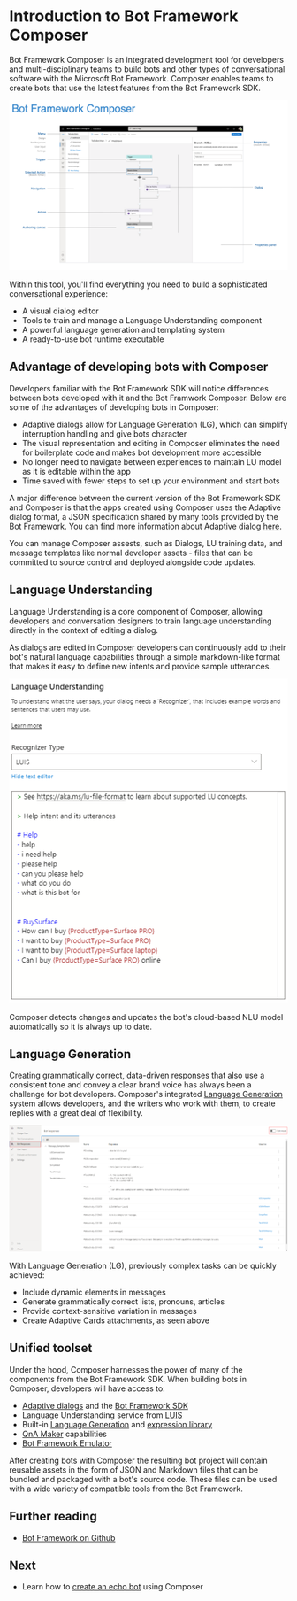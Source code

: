 # Introduction to Bot Framework Composer
Bot Framework Composer is an integrated development tool for developers and multi-disciplinary teams to build bots and other types of conversational software with the Microsoft Bot Framework. Composer enables teams to create bots that use the latest features from the Bot Framework SDK.

![BF Composer](./media/introduction/composer-overview.png)

 Within this tool, you'll find everything you need to build a sophisticated conversational experience:
* A visual dialog editor 
* Tools to train and manage a Language Understanding component
* A powerful language generation and templating system
* A ready-to-use bot runtime executable 

## Advantage of developing bots with Composer
Developers familiar with the Bot Framework SDK will notice differences between bots developed with it and the Bot Framwork Composer. Below are some of the advantages of developing bots in Composer:
- Adaptive dialogs allow for Language Generation (LG), which can simplify interruption handling and give bots character
- The visual representation and editing in Composer eliminates the need for boilerplate code and makes bot development more accessible
- No longer need to navigate between experiences to maintain LU model as it is editable within the app
- Time saved with fewer steps to set up your environment and start bots

A major difference between the current version of the Bot Framework SDK and Composer is that the apps created using Composer uses the Adaptive dialog format, a JSON specification shared by many tools provided by the Bot Framework. You can find more information about Adaptive dialog [here](https://github.com/microsoft/BotBuilder-Samples/tree/master/experimental/adaptive-dialog).

You can manage Composer assests, such as Dialogs, LU training data, and message templates like normal developer assets - files that can be committed to source control and deployed alongside code updates.

## Language Understanding

Language Understanding is a core component of Composer, allowing developers and conversation designers to train language understanding directly in the context of editing a dialog.  

As dialogs are edited in Composer developers can continuously add to their bot's natural language capabilities through a simple markdown-like format that makes it easy to define new intents and provide sample utterances.

![BF Composer NLU](./media/introduction/intro-nlu.png)

 Composer detects changes and updates the bot's cloud-based NLU model automatically so it is always up to date.

## Language Generation

Creating grammatically correct, data-driven responses that also use a consistent tone and convey a clear brand voice has always been a challenge for bot developers. Composer's integrated [Language Generation](https://github.com/microsoft/BotBuilder-Samples/tree/master/experimental/language-generation) system allows developers, and the writers who work with them, to create replies with a great deal of flexibility.

![BF Composer LG](.//media/language_generation/bot_responses.png)

With Language Generation (LG), previously complex tasks can be quickly achieved:
* Include dynamic elements in messages
* Generate grammatically correct lists, pronouns, articles
* Provide context-sensitive variation in messages
* Create Adaptive Cards attachments, as seen above


## Unified toolset

Under the hood, Composer harnesses the power of many of the components from the Bot Framework SDK. When building bots in Composer, developers will have access to:

* [Adaptive dialogs](https://github.com/microsoft/BotBuilder-Samples/tree/master/experimental/adaptive-dialog) and the [Bot Framework SDK](https://github.com/microsoft/botframework-sdk)
* Language Understanding service from [LUIS](https://www.luis.ai/home)
* Built-in [Language Generation](https://github.com/microsoft/BotBuilder-Samples/tree/master/experimental/language-generation) and [expression library](https://github.com/microsoft/BotBuilder-Samples/tree/master/experimental/common-expression-language)
* [QnA Maker](https://www.qnamaker.ai/) capabilities
* [Bot Framework Emulator](https://github.com/microsoft/BotFramework-Emulator)

After creating bots with Composer the resulting bot project will contain reusable assets in the form of JSON and Markdown files that can be bundled and packaged with a bot's source code. These files can be used with a wide variety of compatible tools from the Bot Framework.

## Further reading

* [Bot Framework on Github](https://github.com/microsoft/botframework)

## Next

* Learn how to [create an echo bot](./tutorial-create-echobot.md) using Composer
